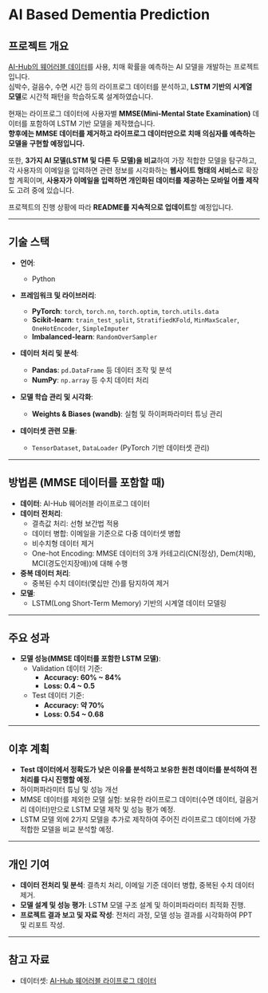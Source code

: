 # AI Based Dementia Prediction

## 프로젝트 개요
[AI-Hub의 웨어러블 데이터](https://aihub.or.kr/aihubdata/data/view.do?currMenu=115&topMenu=100&aihubDataSe=data&dataSetSn=226)를 사용, 치매 확률을 예측하는 AI 모델을 개발하는 프로젝트입니다.  
심박수, 걸음수, 수면 시간 등의 라이프로그 데이터를 분석하고, **LSTM 기반의 시계열 모델**로 시간적 패턴을 학습하도록 설계하였습니다.

현재는 라이프로그 데이터에 사용자별 **MMSE(Mini-Mental State Examination)** 데이터를 포함하여 LSTM 기반 모델을 제작했습니다.  
**향후에는 MMSE 데이터를 제거하고 라이프로그 데이터만으로 치매 의심자를 예측하는 모델을 구현할 예정입니다.**  

또한, **3가지 AI 모델(LSTM 및 다른 두 모델)을 비교**하여 가장 적합한 모델을 탐구하고,  
각 사용자의 이메일을 입력하면 관련 정보를 시각화하는 **웹사이트 형태의 서비스**로 확장할 계획이며, **사용자가 이메일을 입력하면 개인화된 데이터를 제공하는 모바일 어플 제작**도 고려 중에 있습니다.

프로젝트의 진행 상황에 따라 **README를 지속적으로 업데이트**할 예정입니다.

---

## **기술 스택**

- **언어**:  
  - Python  

- **프레임워크 및 라이브러리**:  
  - **PyTorch**: `torch`, `torch.nn`, `torch.optim`, `torch.utils.data`  
  - **Scikit-learn**: `train_test_split`, `StratifiedKFold`, `MinMaxScaler`, `OneHotEncoder`, `SimpleImputer`  
  - **Imbalanced-learn**: `RandomOverSampler`  

- **데이터 처리 및 분석**:  
  - **Pandas**: `pd.DataFrame` 등 데이터 조작 및 분석  
  - **NumPy**: `np.array` 등 수치 데이터 처리  

- **모델 학습 관리 및 시각화**:  
  - **Weights & Biases (wandb)**: 실험 및 하이퍼파라미터 튜닝 관리  

- **데이터셋 관련 모듈**:  
  - `TensorDataset`, `DataLoader` (PyTorch 기반 데이터셋 관리)

---

## 방법론 (MMSE 데이터를 포함할 때)
- **데이터**: AI-Hub 웨어러블 라이프로그 데이터
- **데이터 전처리**:
  - 결측값 처리: 선형 보간법 적용
  - 데이터 병합: 이메일을 기준으로 다중 데이터셋 병합
  - 비수치형 데이터 제거
  - One-hot Encoding: MMSE 데이터의 3개 카테고리(CN(정상), Dem(치매), MCI(경도인지장애))에 대해 수행
- **중복 데이터 처리**:
  - 중복된 수치 데이터(몇십만 건)를 탐지하여 제거
- **모델**:
  - LSTM(Long Short-Term Memory) 기반의 시계열 데이터 모델링

---

## 주요 성과
- **모델 성능(MMSE 데이터를 포함한 LSTM 모델)**:
  - Validation 데이터 기준:
    - **Accuracy: 60% ~ 84%**
    - **Loss: 0.4 ~ 0.5**
  - Test 데이터 기준:
    - **Accuracy: 약 70%**
    - **Loss: 0.54 ~ 0.68**

---

## 이후 계획
  - **Test 데이터에서 정확도가 낮은 이유를 분석하고 보유한 원천 데이터를 분석하여 전처리를 다시 진행할 예정.**
  - 하이퍼파라미터 튜닝 및 성능 개선
  - MMSE 데이터를 제외한 모델 실험: 보유한 라이프로그 데이터(수면 데이터, 걸음거리 데이터)만으로 LSTM 모델 제작 및 성능 평가 예정.
  - LSTM 모델 외에 2가지 모델을 추가로 제작하여 주어진 라이프로그 데이터에 가장 적합한 모델을 비교 분석할 예정.

---

## 개인 기여
- **데이터 전처리 및 분석**: 결측치 처리, 이메일 기준 데이터 병합, 중복된 수치 데이터 제거.  
- **모델 설계 및 성능 평가**: LSTM 모델 구조 설계 및 하이퍼파라미터 최적화 진행.  
- **프로젝트 결과 보고 및 자료 작성**: 전처리 과정, 모델 성능 결과를 시각화하여 PPT 및 리포트 작성.

---

## 참고 자료
- 데이터셋: [AI-Hub 웨어러블 라이프로그 데이터](https://aihub.or.kr/aihubdata/data/view.do?currMenu=115&topMenu=100&aihubDataSe=data&dataSetSn=226)
